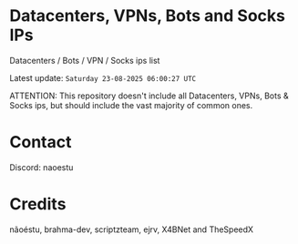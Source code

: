 # Datacenters, VPNs, Bots and Socks IPs
 
Datacenters / Bots / VPN / Socks ips list

Latest update: `Saturday 23-08-2025 06:00:27 UTC` 

ATTENTION: This repository doesn't include all Datacenters, VPNs, Bots & Socks ips, 
but should include the vast majority of common ones.

# Contact
Discord: naoestu

# Credits
nãoéstu, brahma-dev, scriptzteam, ejrv, X4BNet and TheSpeedX
